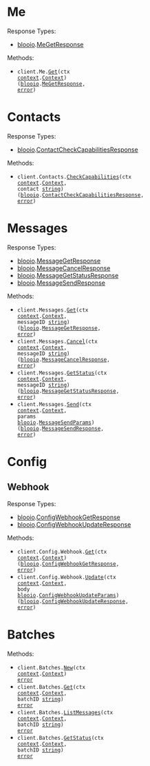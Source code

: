 # Me

Response Types:

- <a href="https://pkg.go.dev/github.com/stainless-sdks/blooio-go">blooio</a>.<a href="https://pkg.go.dev/github.com/stainless-sdks/blooio-go#MeGetResponse">MeGetResponse</a>

Methods:

- <code title="get /v1/api/me">client.Me.<a href="https://pkg.go.dev/github.com/stainless-sdks/blooio-go#MeService.Get">Get</a>(ctx <a href="https://pkg.go.dev/context">context</a>.<a href="https://pkg.go.dev/context#Context">Context</a>) (<a href="https://pkg.go.dev/github.com/stainless-sdks/blooio-go">blooio</a>.<a href="https://pkg.go.dev/github.com/stainless-sdks/blooio-go#MeGetResponse">MeGetResponse</a>, <a href="https://pkg.go.dev/builtin#error">error</a>)</code>

# Contacts

Response Types:

- <a href="https://pkg.go.dev/github.com/stainless-sdks/blooio-go">blooio</a>.<a href="https://pkg.go.dev/github.com/stainless-sdks/blooio-go#ContactCheckCapabilitiesResponse">ContactCheckCapabilitiesResponse</a>

Methods:

- <code title="get /v1/api/contacts/{contact}/capabilities">client.Contacts.<a href="https://pkg.go.dev/github.com/stainless-sdks/blooio-go#ContactService.CheckCapabilities">CheckCapabilities</a>(ctx <a href="https://pkg.go.dev/context">context</a>.<a href="https://pkg.go.dev/context#Context">Context</a>, contact <a href="https://pkg.go.dev/builtin#string">string</a>) (<a href="https://pkg.go.dev/github.com/stainless-sdks/blooio-go">blooio</a>.<a href="https://pkg.go.dev/github.com/stainless-sdks/blooio-go#ContactCheckCapabilitiesResponse">ContactCheckCapabilitiesResponse</a>, <a href="https://pkg.go.dev/builtin#error">error</a>)</code>

# Messages

Response Types:

- <a href="https://pkg.go.dev/github.com/stainless-sdks/blooio-go">blooio</a>.<a href="https://pkg.go.dev/github.com/stainless-sdks/blooio-go#MessageGetResponse">MessageGetResponse</a>
- <a href="https://pkg.go.dev/github.com/stainless-sdks/blooio-go">blooio</a>.<a href="https://pkg.go.dev/github.com/stainless-sdks/blooio-go#MessageCancelResponse">MessageCancelResponse</a>
- <a href="https://pkg.go.dev/github.com/stainless-sdks/blooio-go">blooio</a>.<a href="https://pkg.go.dev/github.com/stainless-sdks/blooio-go#MessageGetStatusResponse">MessageGetStatusResponse</a>
- <a href="https://pkg.go.dev/github.com/stainless-sdks/blooio-go">blooio</a>.<a href="https://pkg.go.dev/github.com/stainless-sdks/blooio-go#MessageSendResponse">MessageSendResponse</a>

Methods:

- <code title="get /v1/api/messages/{messageId}">client.Messages.<a href="https://pkg.go.dev/github.com/stainless-sdks/blooio-go#MessageService.Get">Get</a>(ctx <a href="https://pkg.go.dev/context">context</a>.<a href="https://pkg.go.dev/context#Context">Context</a>, messageID <a href="https://pkg.go.dev/builtin#string">string</a>) (<a href="https://pkg.go.dev/github.com/stainless-sdks/blooio-go">blooio</a>.<a href="https://pkg.go.dev/github.com/stainless-sdks/blooio-go#MessageGetResponse">MessageGetResponse</a>, <a href="https://pkg.go.dev/builtin#error">error</a>)</code>
- <code title="delete /v1/api/messages/{messageId}">client.Messages.<a href="https://pkg.go.dev/github.com/stainless-sdks/blooio-go#MessageService.Cancel">Cancel</a>(ctx <a href="https://pkg.go.dev/context">context</a>.<a href="https://pkg.go.dev/context#Context">Context</a>, messageID <a href="https://pkg.go.dev/builtin#string">string</a>) (<a href="https://pkg.go.dev/github.com/stainless-sdks/blooio-go">blooio</a>.<a href="https://pkg.go.dev/github.com/stainless-sdks/blooio-go#MessageCancelResponse">MessageCancelResponse</a>, <a href="https://pkg.go.dev/builtin#error">error</a>)</code>
- <code title="get /v1/api/messages/{messageId}/status">client.Messages.<a href="https://pkg.go.dev/github.com/stainless-sdks/blooio-go#MessageService.GetStatus">GetStatus</a>(ctx <a href="https://pkg.go.dev/context">context</a>.<a href="https://pkg.go.dev/context#Context">Context</a>, messageID <a href="https://pkg.go.dev/builtin#string">string</a>) (<a href="https://pkg.go.dev/github.com/stainless-sdks/blooio-go">blooio</a>.<a href="https://pkg.go.dev/github.com/stainless-sdks/blooio-go#MessageGetStatusResponse">MessageGetStatusResponse</a>, <a href="https://pkg.go.dev/builtin#error">error</a>)</code>
- <code title="post /v1/api/messages">client.Messages.<a href="https://pkg.go.dev/github.com/stainless-sdks/blooio-go#MessageService.Send">Send</a>(ctx <a href="https://pkg.go.dev/context">context</a>.<a href="https://pkg.go.dev/context#Context">Context</a>, params <a href="https://pkg.go.dev/github.com/stainless-sdks/blooio-go">blooio</a>.<a href="https://pkg.go.dev/github.com/stainless-sdks/blooio-go#MessageSendParams">MessageSendParams</a>) (<a href="https://pkg.go.dev/github.com/stainless-sdks/blooio-go">blooio</a>.<a href="https://pkg.go.dev/github.com/stainless-sdks/blooio-go#MessageSendResponse">MessageSendResponse</a>, <a href="https://pkg.go.dev/builtin#error">error</a>)</code>

# Config

## Webhook

Response Types:

- <a href="https://pkg.go.dev/github.com/stainless-sdks/blooio-go">blooio</a>.<a href="https://pkg.go.dev/github.com/stainless-sdks/blooio-go#ConfigWebhookGetResponse">ConfigWebhookGetResponse</a>
- <a href="https://pkg.go.dev/github.com/stainless-sdks/blooio-go">blooio</a>.<a href="https://pkg.go.dev/github.com/stainless-sdks/blooio-go#ConfigWebhookUpdateResponse">ConfigWebhookUpdateResponse</a>

Methods:

- <code title="get /v1/api/config/webhook">client.Config.Webhook.<a href="https://pkg.go.dev/github.com/stainless-sdks/blooio-go#ConfigWebhookService.Get">Get</a>(ctx <a href="https://pkg.go.dev/context">context</a>.<a href="https://pkg.go.dev/context#Context">Context</a>) (<a href="https://pkg.go.dev/github.com/stainless-sdks/blooio-go">blooio</a>.<a href="https://pkg.go.dev/github.com/stainless-sdks/blooio-go#ConfigWebhookGetResponse">ConfigWebhookGetResponse</a>, <a href="https://pkg.go.dev/builtin#error">error</a>)</code>
- <code title="put /v1/api/config/webhook">client.Config.Webhook.<a href="https://pkg.go.dev/github.com/stainless-sdks/blooio-go#ConfigWebhookService.Update">Update</a>(ctx <a href="https://pkg.go.dev/context">context</a>.<a href="https://pkg.go.dev/context#Context">Context</a>, body <a href="https://pkg.go.dev/github.com/stainless-sdks/blooio-go">blooio</a>.<a href="https://pkg.go.dev/github.com/stainless-sdks/blooio-go#ConfigWebhookUpdateParams">ConfigWebhookUpdateParams</a>) (<a href="https://pkg.go.dev/github.com/stainless-sdks/blooio-go">blooio</a>.<a href="https://pkg.go.dev/github.com/stainless-sdks/blooio-go#ConfigWebhookUpdateResponse">ConfigWebhookUpdateResponse</a>, <a href="https://pkg.go.dev/builtin#error">error</a>)</code>

# Batches

Methods:

- <code title="post /v1/api/batches">client.Batches.<a href="https://pkg.go.dev/github.com/stainless-sdks/blooio-go#BatchService.New">New</a>(ctx <a href="https://pkg.go.dev/context">context</a>.<a href="https://pkg.go.dev/context#Context">Context</a>) <a href="https://pkg.go.dev/builtin#error">error</a></code>
- <code title="get /v1/api/batches/{batchId}">client.Batches.<a href="https://pkg.go.dev/github.com/stainless-sdks/blooio-go#BatchService.Get">Get</a>(ctx <a href="https://pkg.go.dev/context">context</a>.<a href="https://pkg.go.dev/context#Context">Context</a>, batchID <a href="https://pkg.go.dev/builtin#string">string</a>) <a href="https://pkg.go.dev/builtin#error">error</a></code>
- <code title="get /v1/api/batches/{batchId}/messages">client.Batches.<a href="https://pkg.go.dev/github.com/stainless-sdks/blooio-go#BatchService.ListMessages">ListMessages</a>(ctx <a href="https://pkg.go.dev/context">context</a>.<a href="https://pkg.go.dev/context#Context">Context</a>, batchID <a href="https://pkg.go.dev/builtin#string">string</a>) <a href="https://pkg.go.dev/builtin#error">error</a></code>
- <code title="get /v1/api/batches/{batchId}/status">client.Batches.<a href="https://pkg.go.dev/github.com/stainless-sdks/blooio-go#BatchService.GetStatus">GetStatus</a>(ctx <a href="https://pkg.go.dev/context">context</a>.<a href="https://pkg.go.dev/context#Context">Context</a>, batchID <a href="https://pkg.go.dev/builtin#string">string</a>) <a href="https://pkg.go.dev/builtin#error">error</a></code>
